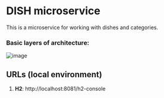 # DISH microservice
This is a microservice for working with dishes and categories.


### Basic layers of architecture:

![image](https://user-images.githubusercontent.com/55507306/183112406-e6177d17-ab59-43db-b7fc-f6c79d0f9e6a.png)

## URLs (local environment)
1. **H2**: http://localhost:8081/h2-console
